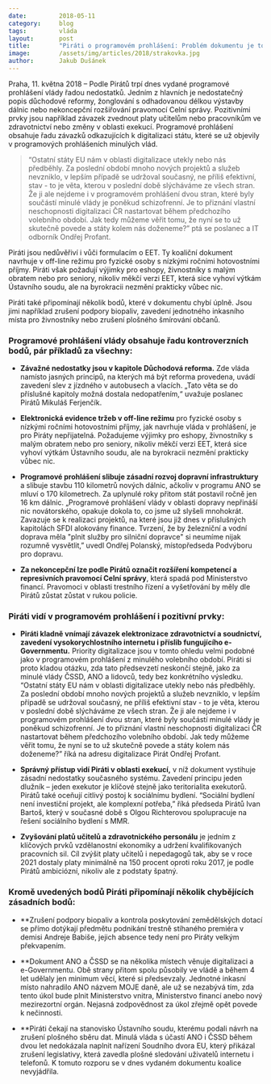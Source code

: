 ```yaml
---
date:         2018-05-11
category:     blog
tags:         vláda
layout:       post
title:        "Piráti o programovém prohlášení: Problém dokumentu je to, co v něm chybí"
image:        /assets/img/articles/2018/strakovka.jpg
author:       Jakub Dušánek
---
```


  
Praha, 11. května 2018 – Podle Pirátů trpí dnes vydané programové prohlášení vlády řadou nedostatků. Jedním z hlavních je nedostatečný popis důchodové reformy, žonglování s odhadovanou délkou výstavby dálnic nebo nekoncepční rozšiřování pravomocí Celní správy. Pozitivními prvky jsou například závazek zvednout platy učitelům nebo pracovníkům ve zdravotnictví nebo změny v oblasti exekucí. Programové prohlášení obsahuje řadu závazků odkazujících k digitalizaci státu, které se už objevily v programových prohlášeních minulých vlád.
 
> “Ostatní státy EU nám v oblasti digitalizace utekly nebo nás předběhly. Za poslední období mnoho nových projektů a služeb nevzniklo, v lepším případě se udržoval současný, ne příliš efektivní, stav - to je věta, kterou v poslední době slýcháváme ze všech stran. Že ji ale nejdeme i v programovém prohlášení dvou stran, které byly součástí minulé vlády je poněkud schizofrenní. Je to přiznání vlastní neschopnosti digitalizaci ČR nastartovat během předchozího volebního období. Jak tedy můžeme věřit tomu, že nyní se to už skutečně povede a státy kolem nás doženeme?” ptá se poslanec a IT odborník Ondřej Profant.
 
Piráti jsou nedůvěřiví i vůči formulacím o EET. Ty koaliční dokument navrhuje v off-line režimu pro fyzické osoby s nízkými ročními hotovostními příjmy. Piráti však požadují výjimky pro eshopy, živnostníky s malým obratem nebo pro seniory, nikoliv měkčí verzi EET, která sice vyhoví výtkám Ústavního soudu, ale na byrokracii nezmění prakticky vůbec nic.
 
Piráti také připomínají několik bodů, které v dokumentu chybí úplně. Jsou jimi například zrušení podpory biopaliv, zavedení jednotného inkasního místa pro živnostníky nebo zrušení plošného šmírování občanů.

### Programové prohlášení vlády obsahuje řadu kontroverzních bodů, pár příkladů za všechny:
* **Závažné nedostatky jsou v kapitole Důchodová reforma.** Zde vláda namísto jasných principů, na kterých má být reforma provedena, uvádí zavedení slev z jízdného v autobusech a vlacích. „Tato věta se do příslušné kapitoly možná dostala nedopatřením,“ uvažuje poslanec Pirátů Mikuláš Ferjenčík.
 
* **Elektronická evidence tržeb v off-line režimu** pro fyzické osoby s nízkými ročními hotovostními příjmy, jak navrhuje vláda v prohlášení, je pro Piráty nepřijatelná. Požadujeme výjimky pro eshopy, živnostníky s malým obratem nebo pro seniory, nikoliv měkčí verzi EET, která sice vyhoví výtkám Ústavního soudu, ale na byrokracii nezmění prakticky vůbec nic.

* **Programové prohlášení slibuje zásadní rozvoj dopravní infrastruktury** a slibuje stavbu 110 kilometrů nových dálnic, ačkoliv v programu ANO se mluví o 170 kilometrech. Za uplynulé roky přitom stát postavil ročně jen 16 km dálnic. „Programové prohlášení vlády v oblasti dopravy nepřináší nic novátorského, opakuje dokola to, co jsme už slyšeli mnohokrát. Zavazuje se k realizaci projektů, na které jsou již dnes v příslušných kapitolách SFDI alokovány finance. Tvrzení, že by železniční a vodní doprava měla "plnit služby pro silniční dopravce" si neumíme nijak rozumně vysvětlit,” uvedl Ondřej Polanský, místopředseda Podvýboru pro dopravu.

* **Za nekoncepční lze podle Pirátů označit rozšíření kompetencí a represivních pravomocí Celní správy**, která spadá pod Ministerstvo financí. Pravomoci v oblasti trestního řízení a vyšetřování by měly dle Pirátů zůstat zůstat v rukou policie.

### Piráti vidí v programovém prohlášení i pozitivní prvky:
* **Piráti kladně vnímají závazek elektronizace zdravotnictví a soudnictví, zavedení vysokorychlostního internetu i příslib fungujícího e-Governmentu.** Priority digitalizace jsou v tomto ohledu velmi podobné jako v programovém prohlášení z minulého volebního období. Piráti si proto kladou otázku, zda tato předsevzetí neskončí stejně, jako za minulé vlády ČSSD, ANO a lidovců, tedy bez konkrétního výsledku. “Ostatní státy EU nám v oblasti digitalizace utekly nebo nás předběhly. Za poslední období mnoho nových projektů a služeb nevzniklo, v lepším případě se udržoval současný, ne příliš efektivní stav - to je věta, kterou v poslední době slýcháváme ze všech stran. Že ji ale nejdeme i v programovém prohlášení dvou stran, které byly součástí minulé vlády je poněkud schizofrenní. Je to přiznání vlastní neschopnosti digitalizaci ČR nastartovat během předchozího volebního období. Jak tedy můžeme věřit tomu, že nyní se to už skutečně povede a státy kolem nás doženeme?” říká na adresu digitalizace Pirát Ondřej Profant.

* **Správný přístup vidí Piráti v oblasti exekucí,** v níž dokument vystihuje zásadní nedostatky současného systému. Zavedení principu jeden dlužník – jeden exekutor je klíčové stejně jako teritorialita exekutorů. Pirátů také oceňují citlivý postoj k sociálnímu bydlení. “Sociální bydlení není investiční projekt, ale komplexní potřeba,” říká předseda Pirátů Ivan Bartoš, který v současné době s Olgou Richterovou spolupracuje na řešení sociálního bydlení s MMR.

* **Zvyšování platů učitelů a zdravotnického personálu** je jedním z klíčových prvků vzdělanostní ekonomiky a udržení kvalifikovaných pracovních sil. Cíl zvýšit platy učitelů i nepedagogů tak, aby se v roce 2021 dostaly platy minimálně na 150 procent oproti roku 2017, je podle Pirátů ambiciózní, nikoliv ale z podstaty špatný.

### Kromě uvedených bodů Piráti připomínají několik chybějících zásadních bodů:
* **Zrušení podpory biopaliv a kontrola poskytování zemědělských dotací se přímo dotýkají předmětu podnikání trestně stíhaného premiéra v demisi Andreje Babiše, jejich absence tedy není pro Piráty velkým překvapením.

* **Dokument ANO a ČSSD se na několika místech věnuje digitalizaci a e-Governmentu. Obě strany přitom spolu působily ve vládě a během 4 let udělaly jen minimum věcí, které si předsevzaly. Jednotné inkasní místo nahradilo ANO názvem MOJE daně, ale už se nezabývá tím, zda tento úkol bude plnit Ministerstvo vnitra, Ministerstvo financí anebo nový mezirezortní orgán. Nejasná zodpovědnost za úkol zřejmě opět povede k nečinnosti.

* **Piráti čekají na stanovisko Ústavního soudu, kterému podali návrh na zrušení plošného sběru dat. Minulá vláda s účastí ANO i ČSSD během dvou let nedokázala naplnit nařízení Soudního dvora EU, který přikázal zrušení legislativy, která zavedla plošné sledování uživatelů internetu i telefonů. K tomuto rozporu se v dnes vydaném dokumentu koalice nevyjádřila.

